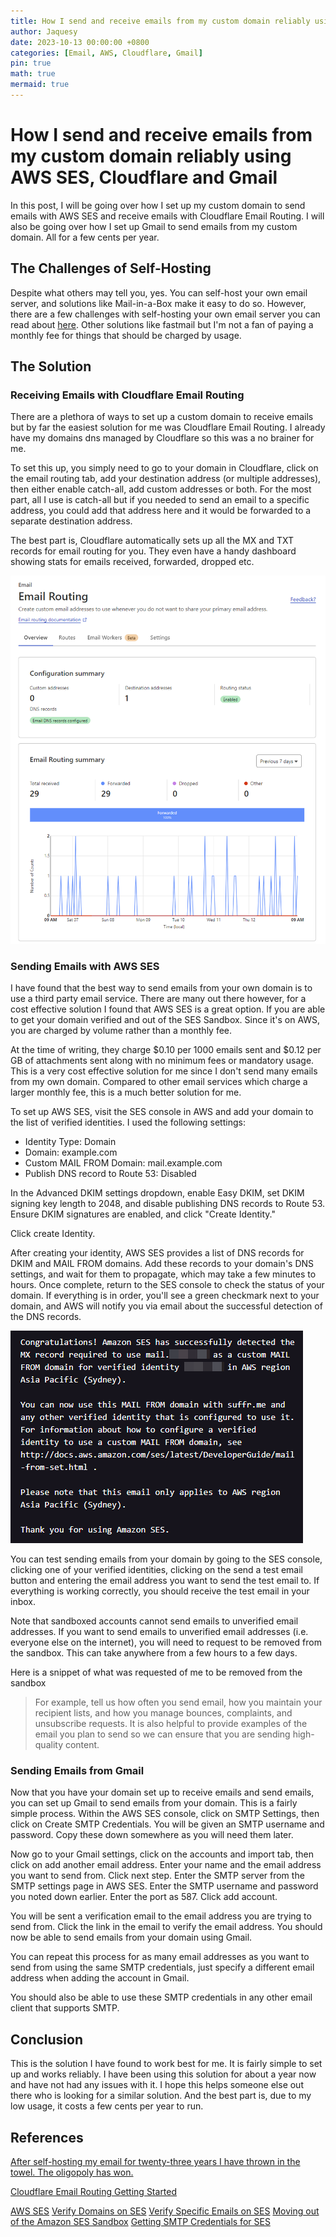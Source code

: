 ```yaml
---
title: How I send and receive emails from my custom domain reliably using AWS SES, Cloudflare and Gmail
author: Jaquesy
date: 2023-10-13 00:00:00 +0800
categories: [Email, AWS, Cloudflare, Gmail]
pin: true
math: true
mermaid: true
---
```


# How I send and receive emails from my custom domain reliably using AWS SES, Cloudflare and Gmail

In this post, I will be going over how I set up my custom domain to send emails with AWS SES and receive emails with Cloudflare Email Routing. I will also be going over how I set up Gmail to send emails from my custom domain. All for a few cents per year.

## The Challenges of Self-Hosting

Despite what others may tell you, yes. You can self-host your own email server, and solutions like Mail-in-a-Box make it easy to do so. However, there are a few challenges with self-hosting your own email server you can read about [here](https://cfenollosa.com/blog/after-self-hosting-my-email-for-twenty-three-years-i-have-thrown-in-the-towel-the-oligopoly-has-won.html). Other solutions like fastmail but I'm not a fan of paying a monthly fee for things that should be charged by usage. 

## The Solution
### Receiving Emails with Cloudflare Email Routing

There are a plethora of ways to set up a custom domain to receive emails but by far the easiest solution for me was Cloudflare Email Routing. I already have my domains dns managed by Cloudflare so this was a no brainer for me. 

To set this up, you simply need to go to your domain in Cloudflare, click on the email routing tab, add your destination address (or multiple addresses), then either enable catch-all, add custom addresses or both.
For the most part, all I use is catch-all but if you needed to send an email to a specific address, you could add that address here and it would be forwarded to a separate destination address.

The best part is, Cloudflare automatically sets up all the MX and TXT records for email routing for you. They even have a handy dashboard showing stats for emails received, forwarded, dropped etc.

![Cloudflare Email Routing Dashboard](/assets/img/2023-10-13-custom-email-domains/cloudflare-email-routing-dashboard.png)

### Sending Emails with AWS SES

I have found that the best way to send emails from your own domain is to use a third party email service. There are many out there however, for a cost effective solution I found that AWS SES is a great option. If you are able to get your domain verified and out of the SES Sandbox. Since it's on AWS, you are charged by volume rather than a monthly fee.

At the time of writing, they charge $0.10 per 1000 emails sent and $0.12 per GB of attachments sent along with no minimum fees or mandatory usage. This is a very cost effective solution for me since I don't send many emails from my own domain. Compared to other email services which charge a larger monthly fee, this is a much better solution for me.

To set up AWS SES, visit the SES console in AWS and add your domain to the list of verified identities. I used the following settings:

- Identity Type: Domain
- Domain: example.com
- Custom MAIL FROM Domain: mail.example.com
- Publish DNS record to Route 53: Disabled

In the Advanced DKIM settings dropdown, enable Easy DKIM, set DKIM signing key length to 2048, and disable publishing DNS records to Route 53. Ensure DKIM signatures are enabled, and click "Create Identity."

Click create Identity.

After creating your identity, AWS SES provides a list of DNS records for DKIM and MAIL FROM domains. Add these records to your domain's DNS settings, and wait for them to propagate, which may take a few minutes to hours. Once complete, return to the SES console to check the status of your domain. If everything is in order, you'll see a green checkmark next to your domain, and AWS will notify you via email about the successful detection of the DNS records.

![AWS SES Domain Verification](/assets/img/2023-10-13-custom-email-domains/aws-ses-success.png)

You can test sending emails from your domain by going to the SES console, clicking one of your verified identities, clicking on the send a test email button and entering the email address you want to send the test email to. If everything is working correctly, you should receive the test email in your inbox. 

Note that sandboxed accounts cannot send emails to unverified email addresses. If you want to send emails to unverified email addresses (i.e. everyone else on the internet), 
you will need to request to be removed from the sandbox. This can take anywhere from a few hours to a few days. 

Here is a snippet of what was requested of me to be removed from the sandbox
> For example, tell us how often you send email, how you maintain your recipient lists, and how you manage bounces, complaints, and unsubscribe requests. It is also helpful to provide examples of the email you plan to send so we can ensure that you are sending high-quality content.

### Sending Emails from Gmail

Now that you have your domain set up to receive emails and send emails, you can set up Gmail to send emails from your domain. This is a fairly simple process.
Within the AWS SES console, click on SMTP Settings, then click on Create SMTP Credentials. You will be given an SMTP username and password. Copy these down somewhere as you will need them later.

Now go to your Gmail settings, click on the accounts and import tab, then click on add another email address. Enter your name and the email address you want to send from. Click next step. Enter the SMTP server from the SMTP settings page in AWS SES. Enter the SMTP username and password you noted down earlier. Enter the port as 587. Click add account.

You will be sent a verification email to the email address you are trying to send from. Click the link in the email to verify the email address. You should now be able to send emails from your domain using Gmail.

You can repeat this process for as many email addresses as you want to send from using the same SMTP credentials, just specify a different email address when adding the account in Gmail.

You should also be able to use these SMTP credentials in any other email client that supports SMTP.


## Conclusion

This is the solution I have found to work best for me. It is fairly simple to set up and works reliably. I have been using this solution for about a year now and have not had any issues with it. I hope this helps someone else out there who is looking for a similar solution. And the best part is, due to my low usage, it costs a few cents per year to run.

## References

[After self-hosting my email for twenty-three years I have thrown in the towel. The oligopoly has won.](https://cfenollosa.com/blog/after-self-hosting-my-email-for-twenty-three-years-i-have-thrown-in-the-towel-the-oligopoly-has-won.html)

[Cloudflare Email Routing Getting Started](https://developers.cloudflare.com/email-routing/get-started/enable-email-routing/)

[AWS SES](https://aws.amazon.com/ses/)
[Verify Domains on SES](https://docs.aws.amazon.com/ses/latest/DeveloperGuide/verify-domains.html)
[Verify Specific Emails on SES](https://docs.aws.amazon.com/ses/latest/DeveloperGuide/verify-email-addresses.html)
[Moving out of the Amazon SES Sandbox](https://docs.aws.amazon.com/ses/latest/DeveloperGuide/request-production-access.html)
[Getting SMTP Credentials for SES](https://docs.aws.amazon.com/ses/latest/DeveloperGuide/smtp-credentials.html)

